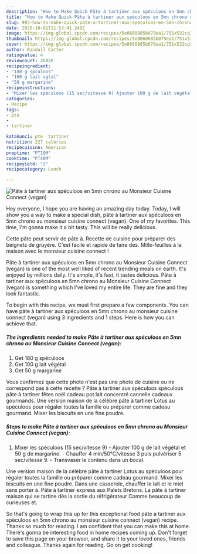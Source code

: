 ```yaml
---
description: "How to Make Quick Pâte à tartiner aux spéculoos en 5mn chrono au Monsieur Cuisine Connect (vegan)"
title: "How to Make Quick Pâte à tartiner aux spéculoos en 5mn chrono au Monsieur Cuisine Connect (vegan)"
slug: 993-how-to-make-quick-pate-a-tartiner-aux-speculoos-en-5mn-chrono-au-monsieur-cuisine-connect-vegan
date: 2020-10-01T11:53:41.248Z
image: https://img-global.cpcdn.com/recipes/5e0660885b079ea1/751x532cq70/pate-a-tartiner-aux-speculoos-en-5mn-chrono-au-monsieur-cuisine-connect-vegan-photo-principale-de-la-recette.jpg
thumbnail: https://img-global.cpcdn.com/recipes/5e0660885b079ea1/751x532cq70/pate-a-tartiner-aux-speculoos-en-5mn-chrono-au-monsieur-cuisine-connect-vegan-photo-principale-de-la-recette.jpg
cover: https://img-global.cpcdn.com/recipes/5e0660885b079ea1/751x532cq70/pate-a-tartiner-aux-speculoos-en-5mn-chrono-au-monsieur-cuisine-connect-vegan-photo-principale-de-la-recette.jpg
author: Randall Carter
ratingvalue: 4
reviewcount: 26826
recipeingredient:
- "180 g spculoos"
- "100 g lait vgtal"
- "50 g margarine"
recipeinstructions:
- "Mixer les spéculoos (15 sec/vitesse 9) Ajouter 100 g de lait végétal et 50 g de margarine.  Chauffer 4 min/50°C/vitesse 3 puis pulvériser 5 sec/vitesse 9. Transvaser le contenu dans un bocal."
categories:
- Recipe
tags:
- pte
- 
- tartiner

katakunci: pte  tartiner 
nutrition: 227 calories
recipecuisine: American
preptime: "PT10M"
cooktime: "PT40M"
recipeyield: "2"
recipecategory: Lunch

---
```



![Pâte à tartiner aux spéculoos en 5mn chrono au Monsieur Cuisine Connect (vegan)](https://img-global.cpcdn.com/recipes/5e0660885b079ea1/751x532cq70/pate-a-tartiner-aux-speculoos-en-5mn-chrono-au-monsieur-cuisine-connect-vegan-photo-principale-de-la-recette.jpg)

Hey everyone, I hope you are having an amazing day today. Today, I will show you a way to make a special dish, pâte à tartiner aux spéculoos en 5mn chrono au monsieur cuisine connect (vegan). One of my favorites. This time, I'm gonna make it a bit tasty. This will be really delicious.

Cette pâte peut servir de pâte à. Recette de cuisine pour préparer des beignets de gruyère. C&#39;est facile et rapide de faire des. Mille-feuilles à la maison avec le monsieur cuisine connect !

Pâte à tartiner aux spéculoos en 5mn chrono au Monsieur Cuisine Connect (vegan) is one of the most well liked of recent trending meals on earth. It's enjoyed by millions daily. It's simple, it's fast, it tastes delicious. Pâte à tartiner aux spéculoos en 5mn chrono au Monsieur Cuisine Connect (vegan) is something which I've loved my entire life. They are fine and they look fantastic.


To begin with this recipe, we must first prepare a few components. You can have pâte à tartiner aux spéculoos en 5mn chrono au monsieur cuisine connect (vegan) using 3 ingredients and 1 steps. Here is how you can achieve that.

<!--inarticleads1-->

##### The ingredients needed to make Pâte à tartiner aux spéculoos en 5mn chrono au Monsieur Cuisine Connect (vegan):

1. Get 180 g spéculoos
1. Get 100 g lait végétal
1. Get 50 g margarine


Vous confirmez que cette photo n&#39;est pas une photo de cuisine ou ne correspond pas à cette recette ? Pâte à tartiner aux spéculoos spéculoos pâte à tartiner fêtes noël cadeau pot lait concentré cannelle cadeaux gourmands. Une version maison de la célèbre pâte à tartiner Lotus au spéculoos pour régaler toutes la famille ou préparer comme cadeau gourmand. Mixer les biscuits en une fine poudre. 

<!--inarticleads2-->

##### Steps to make Pâte à tartiner aux spéculoos en 5mn chrono au Monsieur Cuisine Connect (vegan):

1. Mixer les spéculoos (15 sec/vitesse 9) - Ajouter 100 g de lait végétal et 50 g de margarine.  - Chauffer 4 min/50°C/vitesse 3 puis pulvériser 5 sec/vitesse 9. - Transvaser le contenu dans un bocal.


Une version maison de la célèbre pâte à tartiner Lotus au spéculoos pour régaler toutes la famille ou préparer comme cadeau gourmand. Mixer les biscuits en une fine poudre. Dans une casserole, chauffer le lait et le miel sans porter à. Pâte à tartiner express aux Palets Bretons. La pâte à tartiner maison qui se tartine dès la sortie du réfrigérateur Comme beaucoup de curieuses et. 

So that's going to wrap this up for this exceptional food pâte à tartiner aux spéculoos en 5mn chrono au monsieur cuisine connect (vegan) recipe. Thanks so much for reading. I am confident that you can make this at home. There's gonna be interesting food in home recipes coming up. Don't forget to save this page on your browser, and share it to your loved ones, friends and colleague. Thanks again for reading. Go on get cooking!
